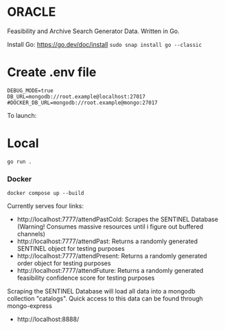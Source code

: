 # ORACLE
Feasibility and Archive Search Generator Data. Written in Go.


Install Go:
https://go.dev/doc/install
`sudo snap install go --classic`

# Create .env file
```
DEBUG_MODE=true
DB_URL=mongodb://root.example@localhost:27017
#DOCKER_DB_URL=mongodb://root.example@mongo:27017
```


To launch:

# Local
```
go run .
```

### Docker
```
docker compose up --build
```


Currently serves four links:
- http://localhost:7777/attendPastCold: Scrapes the SENTINEL Database (Warning! Consumes massive resources until i figure out buffered channels)
- http://localhost:7777/attendPast: Returns a randomly generated SENTINEL object for testing purposes
- http://localhost:7777/attendPresent: Returns a randomly generated order object for testing purposes
- http://localhost:7777/attendFuture: Returns a randomly generated feasibility confidence score for testing purposes


Scraping the SENTINEL Database will load all data into a mongodb collection "catalogs". Quick access to this data can be found through mongo-express
- http://localhost:8888/
